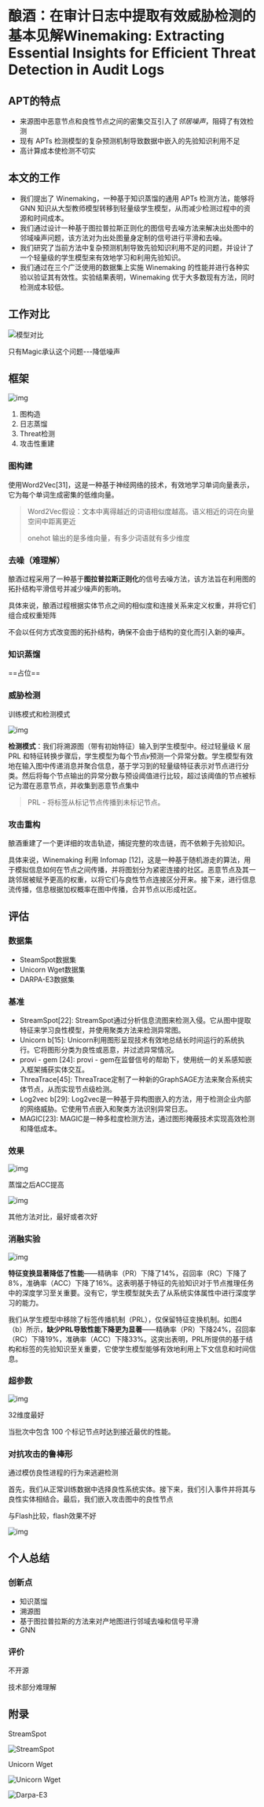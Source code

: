# 酿酒：在审计日志中提取有效威胁检测的基本见解Winemaking: Extracting Essential Insights for Efficient Threat Detection in Audit Logs

## APT的特点

- 来源图中恶意节点和良性节点之间的密集交互引入了*邻居噪声*，阻碍了有效检测
- 现有 APTs 检测模型的复杂预测机制导致数据中嵌入的先验知识利用不足
-  高计算成本使检测不切实

## 本文的工作

- 我们提出了 Winemaking，一种基于知识蒸馏的通用 APTs 检测方法，能够将 GNN 知识从大型教师模型转移到轻量级学生模型，从而减少检测过程中的资源和时间成本。
- 我们通过设计一种基于图拉普拉斯正则化的图信号去噪方法来解决出处图中的邻域噪声问题，该方法对为出处图量身定制的信号进行平滑和去噪。
- 我们研究了当前方法中复杂预测机制导致先验知识利用不足的问题，并设计了一个轻量级的学生模型来有效地学习和利用先验知识。
- 我们通过在三个广泛使用的数据集上实施 Winemaking 的性能并进行各种实验以验证其有效性。实验结果表明，Winemaking 优于大多数现有方法，同时检测成本较低。

## 工作对比

![模型对比](https://cdn.xljsci.com/literature/163655977/page3/hsee04.png)

只有Magic承认这个问题---降低噪声



## 框架

![img](https://oss.xljsci.com//literature/163655977/page0/1750819158676.png)

1. 图构造
2. 日志蒸馏
3. Threat检测
4. 攻击性重建

### 图构建

使用Word2Vec[31]，这是一种基于神经网络的技术，有效地学习单词向量表示，它为每个单词生成密集的低维向量。

> Word2Vec假设：文本中离得越近的词语相似度越高。语义相近的词在向量空间中距离更近
>
> onehot 输出的是多维向量，有多少词语就有多少维度

### 去噪（难理解）

酿酒过程采用了一种基于**图拉普拉斯正则化**的信号去噪方法，该方法旨在利用图的拓扑结构平滑信号并减少噪声的影响。

具体来说，酿酒过程根据实体节点之间的相似度和连接关系来定义权重，并将它们组合成权重矩阵

不会以任何方式改变图的拓扑结构，确保不会由于结构的变化而引入新的噪声。

### 知识蒸馏

==占位==

### 威胁检测

训练模式和检测模式

![img](https://cdn.xljsci.com/literature/163655977/page6/c5mgs2.png)





**检测模式**：我们将溯源图（带有初始特征）输入到学生模型中。经过轻量级 K 层 PRL 和特征转换步骤后，学生模型为每个节点𝑣预测一个异常分数。学生模型有效地在输入图中传递消息并聚合信息，基于学习到的轻量级特征表示对节点进行分类。然后将每个节点输出的异常分数与预设阈值进行比较，超过该阈值的节点被标记为潜在恶意节点，并收集到恶意节点集中

> PRL - 将标签从标记节点传播到未标记节点。

### 攻击重构

酿酒重建了一个更详细的攻击轨迹，捕捉完整的攻击链，而不依赖于先验知识。

具体来说，Winemaking 利用 Infomap [12]，这是一种基于随机游走的算法，用于模拟信息如何在节点之间传播，并将图划分为紧密连接的社区。恶意节点及其一跳邻居被赋予更高的权重，以将它们与良性节点连接区分开来。接下来，进行信息流传播，信息根据加权概率在图中传播，合并节点以形成社区。

## 评估

### 数据集

- SteamSpot数据集
- Unicorn Wget数据集
- DARPA-E3数据集

### 基准

- StreamSpot[22]: StreamSpot通过分析信息流图来检测入侵。它从图中提取特征来学习良性模型，并使用聚类方法来检测异常图。
- Unicorn b[15]: Unicorn利用图形呈现技术有效地总结长时间运行的系统执行。它将图形分类为良性或恶意，并过滤异常情况。
- provi - gem [24]: provi - gem在监督信号的帮助下，使用统一的关系感知嵌入框架捕获实体交互。
- ThreaTrace[45]: ThreaTrace定制了一种新的GraphSAGE方法来聚合系统实体节点，从而实现节点级检测。
- Log2vec b[29]: Log2vec是一种基于异构图嵌入的方法，用于检测企业内部的网络威胁。它使用节点嵌入和聚类方法识别异常日志。
- MAGIC[23]: MAGIC是一种多粒度检测方法，通过图形掩蔽技术实现高效检测和降低成本。

### 效果

![img](https://cdn.xljsci.com/literature/163655977/page7/vyp552.png)

蒸馏之后ACC提高

![img](https://cdn.xljsci.com/literature/163655977/page8/k3copi.png)

其他方法对比，最好或者次好

### 消融实验

![img](https://cdn.xljsci.com/literature/163655977/page7/1x47ce.png)

**特征变换显著降低了性能**——精确率（PR）下降了14%，召回率（RC）下降了8%，准确率（ACC）下降了16%。这表明基于特征的先验知识对于节点推理任务中的深度学习至关重要。没有它，学生模型就失去了从系统实体属性中进行深度学习的能力。

我们从学生模型中移除了标签传播机制（PRL），仅保留特征变换机制。如图4（b）所示，**缺少PRL导致性能下降更为显著**——精确率（PR）下降24%，召回率（RC）下降19%，准确率（ACC）下降33%。这突出表明，PRL所提供的基于结构和标签的先验知识至关重要，它使学生模型能够有效地利用上下文信息和时间信息。 

### 超参数

![img](https://cdn.xljsci.com/literature/163655977/page7/8os90a.png)

32维度最好

当批次中包含 100 个标记节点时达到接近最优的性能。

### 对抗攻击的鲁棒形

通过模仿良性进程的行为来逃避检测

首先，我们从正常训练数据中选择良性系统实体。接下来，我们引入事件并将其与良性实体相结合。最后，我们嵌入攻击图中的良性节点

与Flash比较，flash效果不好

![img](https://cdn.xljsci.com/literature/163655977/page8/ovw87f.png)

## 个人总结

### 创新点

- 知识蒸馏
- 溯源图
- 基于图拉普拉斯的方法来对产地图进行邻域去噪和信号平滑
- GNN

### 评价

不开源

技术部分难理解



## 附录

StreamSpot

![StreamSpot](https://cdn.xljsci.com/literature/163655977/page11/ahp475.png)

Unicorn Wget

![Unicorn Wget](https://cdn.xljsci.com/literature/163655977/page11/wwvjtb.png)

![Darpa-E3](https://cdn.xljsci.com/literature/163655977/page11/gvtxj8.png)

